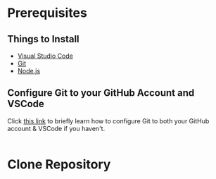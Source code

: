 # **Prerequisites**
## **Things to Install**
* [Visual Studio Code](https://code.visualstudio.com/Download)
* [Git](https://git-scm.com/downloads)
* [Node.js](https://nodejs.dev/download/)<br>

## **Configure Git to your GitHub Account and VSCode**
Click [this link](https://www.geeksforgeeks.org/how-to-install-git-in-vs-code/) to briefly learn how to configure Git to both your GitHub account & VSCode if you haven't.<br><br>

# **Clone Repository**